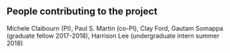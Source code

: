 ## People contributing to the project

Michele Claibourn (PI), Paul S. Martin (co-PI), Clay Ford, Gautam Somappa (graduate fellow 2017-2018), Harrison Lee (undergraduate intern summer 2018)

